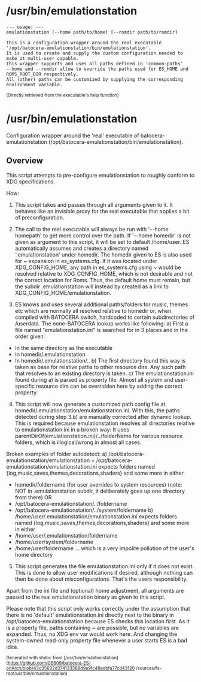 # /usr/bin/emulationstation

```
--- usage: ---
emulationstation [--home path/to/home] [--romdir path/to/romdir]

This is a configuration wrapper around the real executable '/opt/batocera-emulationstation/bin/emulationstation'.
It is used to create and supply the custom configuration needed to make it multi-user capable.
This wrapper supports and uses all paths defined in 'common-paths'
--home and --romdir allow to override the paths used for ES_HOME and ROMS_ROOT_DIR respectively.
All (other) paths can be customized by supplying the corresponding environment variable.
```
<sub>(Directly retrieved from the executable's help function)</sub>  

# /usr/bin/emulationstation

Configuration wrapper around the 'real' executable of batocera-emulationstation (/opt/batocera-emulationstation/bin/emulationstation).

## Overview

This script attempts to pre-configure emulationstation to roughly conform to XDG specifications.

How:
1. This script takes and passes through all arguments given to it. 
It behaves like an invisible proxy for the real executable that applies a bit of preconfiguration.

2. The call to the real executable will always be run with '--home homepath' to get more control over the path.
If '--home homedir' is not given as argument to this script, it will be set to default /home/user.
ES automatically assumes and creates a directory named '.emulationstation' under homedir.
The homedir given to ES is also used for ~ expansion in es_systems.cfg. If it was located under XDG_CONFIG_HOME, 
any path in es_systems.cfg using ~ would be resolved relative to XDG_CONFIG_HOME, which is not desirable and not
the correct location for Roms. Thus, the default home must remain, but the subdir .emulationstation will instead
by created as a link to XDG_CONFIG_HOME/emulationstation.     

3. ES knows and uses several additional paths/folders for music, themes etc which are normally all resolved relative to homedir
or, when compiled with BATOCERA switch, hardcoded to certain subdirectories of /userdata. 
The none-BATOCERA lookup works like following:
a) First a file named "emulationstation.ini" is searched for in 3 places and in the order given:
- In the same directory as the executable
- In homedir/.emulationstation
- In homedir/.emulationstation/..
b) The first directory found this way is taken as base for relative paths to other resource dirs.
Any such path that resolves to an existing directory is taken.
c) The emulationstation.ini found during a) is parsed as property file. Almost all system and user-specific resource dirs
can be overridden here by adding the correct property.   

4. This script will now generate a customized path config file at homedir/.emulationstation/emulationstation.ini.
With this, the paths detected during step 3.b) are manually corrected after dynamic lookup.
This is required because emulationstation resolves all directories relative to emulationstation.ini in a broken way:
It uses parentDirOf(emulationstation.ini)/../folderName for various resource folders, which is 
illogical/wrong in almost all cases. 

Broken examples of folder autodetect:
a) /opt/batocera-emulationstation/emulationstation + /opt/batocera-emulationstation/emulationstation.ini 
expects folders named {log,music,saves,themes,decorations,shaders} and some more in either
- homedir/foldername (for user overrides to system resources) 
(note: NOT in .emulationstation subdir, it deliberately goes up one directory from there) OR
- /opt/batocera-emulationstation/../foldername
- /opt/batocera-emulationstation/../system/foldername
b) /home/user/.emulationstation/emulationstation.ini
expects folders named {log,music,saves,themes,decorations,shaders} and some more in either
- /home/user/.emulationstation/foldername
- /home/user/system/foldername
- /home/user/foldername
... which is a very impolite pollution of the user's home directory

5. This script generates the file emulationstation.ini only if it does not exist. This is done to allow user modifications if desired,
although nothing can then be done about misconfigurations. That's the users responsibility.

Apart from the ini file and (optional) home adjustment, all arguments are passed to the real emulationstation binary as given to this script.

Please note that this script only works correctly under the assumption that there is no 'default' emulationstation.ini
directly next to the binary in /opt/batocera-emulationstation because ES checks this location first.
As it is a property file, paths containing ~ are possible, but no variables are expanded. Thus, no XDG env var would work here.
And changing the system-owned read-only property file whenever a user starts ES is a bad idea.


<sub>Generated with shdoc from [/usr/bin/emulationstation](https://github.com/GB609/batocera-ES-onArch/blob/43d35632d374133388d9a9fc48adbfa77cd43120
/sources/fs-root/usr/bin/emulationstation)</sub>